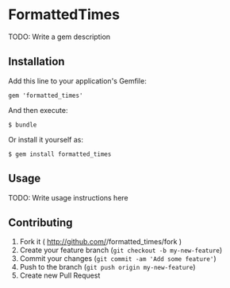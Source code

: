 # FormattedTimes

TODO: Write a gem description

## Installation

Add this line to your application's Gemfile:

    gem 'formatted_times'

And then execute:

    $ bundle

Or install it yourself as:

    $ gem install formatted_times

## Usage

TODO: Write usage instructions here

## Contributing

1. Fork it ( http://github.com/<my-github-username>/formatted_times/fork )
2. Create your feature branch (`git checkout -b my-new-feature`)
3. Commit your changes (`git commit -am 'Add some feature'`)
4. Push to the branch (`git push origin my-new-feature`)
5. Create new Pull Request

